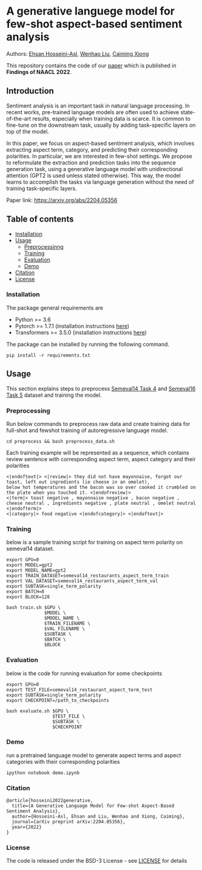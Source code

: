 # A generative languege model for few-shot aspect-based sentiment analysis
Authors: [Ehsan Hosseini-Asl](https://scholar.google.com/citations?user=I9w3ON4AAAAJ&hl=en), [Wenhao Liu](https://scholar.google.com/citations?user=BaRpQ_kAAAAJ&hl=en), [Caiming Xiong](https://scholar.google.com/citations?user=vaSdahkAAAAJ&hl=en) 


This repository contains the code of our [paper](https://arxiv.org/abs/2204.05356) which is published in 
**Findings of NAACL 2022**. 

## Introduction
Sentiment analysis is an important task in natural language processing. In recent works, pre-trained language models are often used to achieve state-of-the-art results, especially when training data is scarce. It is common to fine-tune on the downstream task, usually by adding task-specific layers on top of the model. 

In this paper, we focus on aspect-based sentiment analysis, which involves extracting aspect term, category, and predicting their corresponding polarities. In particular, we are interested in few-shot settings. We propose to reformulate the extraction and prediction tasks into the sequence generation task, using a generative language model with unidirectional attention (GPT2 is used unless stated otherwise). This way, the model learns to accomplish the tasks via language generation without the need of training task-specific layers. 

Paper link: https://arxiv.org/abs/2204.05356


## Table of contents
- [Installation](#installation)
- [Usage](#usage)
    - [Preprocessinng](#preprocessing)
    - [Training](#training)
    - [Evaluation](#evaluation)
    - [Demo](#demo)
- [Citation](#citation)
- [License](#license)

### Installation

The package general requirements are

- Python >= 3.6
- Pytorch >= 1.7.1 (installation instructions [here](https://pytorch.org/))
- Transformers >= 3.5.0 (installation instructions [here](https://huggingface.co/transformers/))
 
The package can be installed by running the following command.  

    pip install -r requirements.txt
    
## Usage
This section explains steps to preprocess [Semeval14 Task 4](https://alt.qcri.org/semeval2014/task4/index.php?id=data-and-tools) and [Semeval16 Task 5](https://alt.qcri.org/semeval2014/task4/index.php?id=data-and-tools) dataset and training the model. 

### Preprocessing 
Run below commands to preprocess raw data and create training data for full-shot and fewshot training of autoregressive language model.

    cd preprocess && bash preprocess_data.sh

Each training example will be represented as a sequence, which contains review sentence with corresponding aspect term, aspect category and their polarities
```
<|endoftext|> <|review|> they did not have mayonnaise, forgot our toast, left out ingredients (ie cheese in an omelet), 
below hot temperatures and the bacon was so over cooked it crumbled on the plate when you touched it. <|endofreview|> 
<|term|> toast negative , mayonnaise negative , bacon negative , cheese neutral , ingredients negative , plate neutral , omelet neutral <|endofterm|> 
<|category|> food negative <|endofcategory|> <|endoftext|>
```


### Training
below is a sample training script for training on aspect term polarity on semeval14 dataset.

    export GPU=0
    export MODEL=gpt2
    export MODEL_NAME=gpt2
    export TRAIN_DATASET=semeval14_restaurants_aspect_term_train
    export VAL_DATASET=semeval14_restaurants_aspect_term_val
    export SUBTASK=single_term_polarity
    export BATCH=8
    export BLOCK=128
    
    bash train.sh $GPU \
                  $MODEL \ 
                  $MODEL_NAME \
                  $TRAIN_FILENAME \
                  $VAL_FILENAME \
                  $SUBTASK \
                  $BATCH \
                  $BLOCK 


 
### Evaluation
below is the code for running evaluation for some checkpoints
    
    
    export GPU=0
    export TEST_FILE=semeval14_restaurant_aspect_term_test
    export SUBTASK=single_term_polarity
    export CHECKPOINT=/path_to_checkpoints
    
    bash evaluate.sh $GPU \
                     $TEST_FILE \
                     $SUBTASK \
                     $CHECKPOINT
                      
        
        
         
### Demo
run a pretrained language model to generate aspect terms and aspect categories with their corresponding polarities 


    ipython notebook demo.ipynb


### Citation

```
@article{hosseini2022generative,
  title={A Generative Language Model for Few-shot Aspect-Based Sentiment Analysis},
  author={Hosseini-Asl, Ehsan and Liu, Wenhao and Xiong, Caiming},
  journal={arXiv preprint arXiv:2204.05356},
  year={2022}
}
```

### License

The code is released under the BSD-3 License - see [LICENSE](LICENSE.txt) for details

